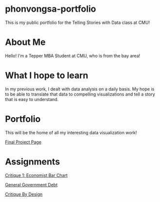 # phonvongsa-portfolio
This is my public portfolio for the Telling Stories with Data class at CMU!

# About Me
Hello! I'm a Tepper MBA Student at CMU, who is from the bay area!

# What I hope to learn
In my previous work, I dealt with data analysis on a daily basis. My hope is to be able to translate that data to compelling visualizations and tell a story that is easy to understand.

# Portfolio
This will be the home of all my interesting data visualization work!

[Final Project Page](final_project.md)

# Assignments
[Critique 1: Economist Bar Chart](critique_1.md)

[General Government Debt](general_government_debt.md)

[Critique By Design](critique_by_design.md)
